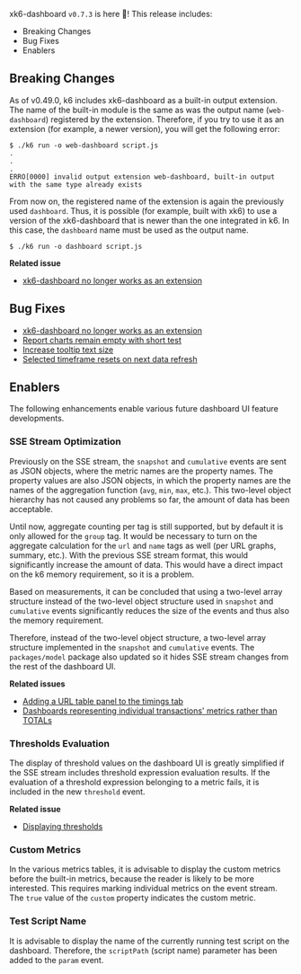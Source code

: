 xk6-dashboard `v0.7.3` is here 🎉! This release includes:

- Breaking Changes
- Bug Fixes
- Enablers

## Breaking Changes

As of v0.49.0, k6 includes xk6-dashboard as a built-in output extension. The name of the built-in module is the same as was the output name (`web-dashboard`) registered by the extension. Therefore, if you try to use it as an extension (for example, a newer version), you will get the following error:

```
$ ./k6 run -o web-dashboard script.js
.
.
.
ERRO[0000] invalid output extension web-dashboard, built-in output with the same type already exists
```

From now on, the registered name of the extension is again the previously used `dashboard`. Thus, it is possible (for example, built with xk6) to use a version of the xk6-dashboard that is newer than the one integrated in k6. In this case, the `dashboard` name must be used as the output name.

```
$ ./k6 run -o dashboard script.js
```

**Related issue**

 - [xk6-dashboard no longer works as an extension](https://github.com/grafana/xk6-dashboard/issues/162)

## Bug Fixes

 - [xk6-dashboard no longer works as an extension](https://github.com/grafana/xk6-dashboard/issues/162)
 - [Report charts remain empty with short test](https://github.com/grafana/xk6-dashboard/issues/159)
 - [Increase tooltip text size](https://github.com/grafana/xk6-dashboard/issues/148)
 - [Selected timeframe resets on next data refresh](https://github.com/grafana/xk6-dashboard/issues/153)


## Enablers

The following enhancements enable various future dashboard UI feature developments.

### SSE Stream Optimization

Previously on the SSE stream, the `snapshot` and `cumulative` events are sent as JSON objects, where the metric names are the property names. The property values are also JSON objects, in which the property names are the names of the aggregation function (`avg`, `min`, `max`, etc.). This two-level object hierarchy has not caused any problems so far, the amount of data has been acceptable.

Until now, aggregate counting per tag is still supported, but by default it is only allowed for the `group` tag. It would be necessary to turn on the aggregate calculation for the `url` and `name` tags as well (per URL graphs, summary, etc.). With the previous SSE stream format, this would significantly increase the amount of data. This would have a direct impact on the k6 memory requirement, so it is a problem.

Based on measurements, it can be concluded that using a two-level array structure instead of the two-level object structure used in `snapshot` and `cumulative` events significantly reduces the size of the events and thus also the memory requirement.

Therefore, instead of the two-level object structure, a two-level array structure implemented in the `snapshot` and `cumulative` events. The `packages/model` package also updated so it hides SSE stream changes from the rest of the dashboard UI.

**Related issues**

  - [Adding a URL table panel to the timings tab](https://github.com/grafana/xk6-dashboard/issues/98)
  - [Dashboards representing individual transactions' metrics rather than TOTALs](https://github.com/grafana/xk6-dashboard/issues/160)

### Thresholds Evaluation

The display of threshold values on the dashboard UI is greatly simplified if the SSE stream includes threshold expression evaluation results. If the evaluation of a threshold expression belonging to a metric fails, it is included in the new `threshold` event.

**Related issue**

- [Displaying thresholds](https://github.com/grafana/xk6-dashboard/issues/58)

### Custom Metrics

In the various metrics tables, it is advisable to display the custom metrics before the built-in metrics, because the reader is likely to be more interested. This requires marking individual metrics on the event stream. The `true` value of the `custom` property indicates the custom metric.

### Test Script Name

It is advisable to display the name of the currently running test script on the dashboard. Therefore, the  `scriptPath` (script name) parameter has been added to the `param` event.
